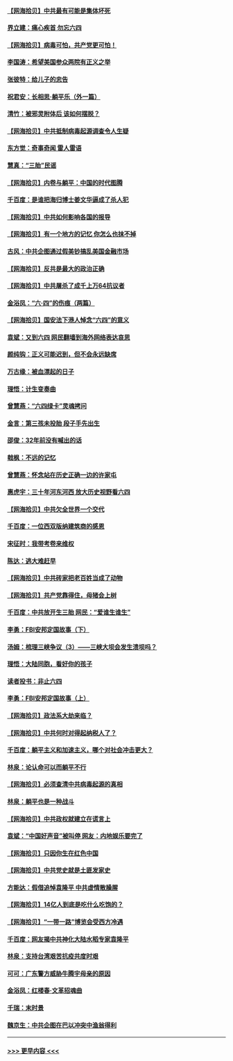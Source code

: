 #### [【网海拾贝】中共最有可能是集体坏死](../pages/nsc993/n13023101.md?t=06152202) 
#### [界立建：痛心疾首 勿忘六四](../pages/nsc993/n13022339.md?t=06152202) 
#### [【网海拾贝】病毒可怕，共产党更可怕！](../pages/nsc993/n13020728.md?t=06152202) 
#### [李国涛：希望美国参众两院有正义之举](../pages/nsc993/n13020674.md?t=06152202) 
#### [张彼特：给儿子的忠告](../pages/nsc993/n13018934.md?t=06152202) 
#### [祝君安：长相思‧躺平乐（外一篇）](../pages/nsc993/n13018923.md?t=06152202) 
#### [清竹：被邪灵附体后 该如何摆脱？](../pages/nsc993/n13018877.md?t=06152202) 
#### [【网海拾贝】中共抵制病毒起源调查令人生疑](../pages/nsc993/n13017785.md?t=06152202) 
#### [东方觉：奇事奇闻 雷人雷语](../pages/nsc993/n13017577.md?t=06152202) 
#### [慧真：“三胎”民谣](../pages/nsc993/n13017394.md?t=06152202) 
#### [【网海拾贝】内卷与躺平：中国的时代图腾](../pages/nsc993/n13016128.md?t=06152202) 
#### [千百度：是谁把海归博士姜文华逼成了杀人犯](../pages/nsc993/n13015218.md?t=06152202) 
#### [【网海拾贝】中共如何影响各国的报导](../pages/nsc993/n13012599.md?t=06152202) 
#### [【网海拾贝】有一个地方的记忆 你怎么也抹不掉](../pages/nsc993/n13009802.md?t=06152202) 
#### [古风：中共企图通过假美钞搞乱美国金融市场](../pages/nsc993/n13009626.md?t=06152202) 
#### [【网海拾贝】反共是最大的政治正确](../pages/nsc993/n13007051.md?t=06152202) 
#### [【网海拾贝】中共屠杀了成千上万64抗议者](../pages/nsc993/n13002713.md?t=06152202) 
#### [金浴凤：“六·四”的伤痕（两篇）](../pages/nsc993/n13001719.md?t=06152202) 
#### [【网海拾贝】国安法下港人悼念“六四”的意义](../pages/nsc993/n13001039.md?t=06152202) 
#### [袁斌：又到六四 网民翻墙到海外网络表达哀思](../pages/nsc993/n13000995.md?t=06152202) 
#### [颜纯钩：正义可能迟到，但不会永远缺席](../pages/nsc993/n13000920.md?t=06152202) 
#### [万古缘：被血漂起的日子](../pages/nsc993/n13000914.md?t=06152202) 
#### [理悟：计生变奏曲](../pages/nsc993/n13000414.md?t=06152202) 
#### [曾慧燕：“六四绿卡”灵魂拷问](../pages/nsc993/n13000277.md?t=06152202) 
#### [金言：第三孩未投胎 段子手先出生](../pages/nsc993/n13000215.md?t=06152202) 
#### [邵俊：32年前没有喊出的话](../pages/nsc993/n13000181.md?t=06152202) 
#### [戟枫：不远的记忆](../pages/nsc993/n13000121.md?t=06152202) 
#### [曾慧燕：怀念站在历史正确一边的许家屯](../pages/nsc993/n13000073.md?t=06152202) 
#### [惠虎宇：三十年河东河西 放大历史视野看六四](../pages/nsc993/n13000018.md?t=06152202) 
#### [【网海拾贝】中共欠全世界一个交代](../pages/nsc993/n12998706.md?t=06152202) 
#### [千百度：一位西双版纳建筑商的感恩](../pages/nsc993/n12998487.md?t=06152202) 
#### [宋征时：我带考卷来维权](../pages/nsc993/n12994088.md?t=06152202) 
#### [陈达：逃大难赶早](../pages/nsc993/n12993569.md?t=06152202) 
#### [【网海拾贝】中共砖家把老百姓当成了动物](../pages/nsc993/n12993483.md?t=06152202) 
#### [【网海拾贝】共产党靠得住，母猪会上树](../pages/nsc993/n12990730.md?t=06152202) 
#### [千百度：中共放开生三胎 网民：“爱谁生谁生”](../pages/nsc993/n12990644.md?t=06152202) 
#### [李勇：FBI安邦定国故事（下）](../pages/nsc993/n12987854.md?t=06152202) 
#### [汤姆：梳理三峡争议（3）——三峡大坝会发生溃坝吗？](../pages/nsc993/n12989806.md?t=06152202) 
#### [理悟：大陆同胞，看好你的孩子](../pages/nsc993/n12989778.md?t=06152202) 
#### [读者投书：非止六四](../pages/nsc993/n12989673.md?t=06152202) 
#### [李勇：FBI安邦定国故事（上）](../pages/nsc993/n12987749.md?t=06152202) 
#### [【网海拾贝】政法系大劫来临？](../pages/nsc993/n12987596.md?t=06152202) 
#### [【网海拾贝】中共何时对得起纳税人了？](../pages/nsc993/n12985578.md?t=06152202) 
#### [千百度：躺平主义和加速主义，哪个对社会冲击更大？](../pages/nsc993/n12985512.md?t=06152202) 
#### [林泉：论认命可以而躺平不行](../pages/nsc993/n12985505.md?t=06152202) 
#### [【网海拾贝】必须查清中共病毒起源的真相](../pages/nsc993/n12984276.md?t=06152202) 
#### [林泉：躺平也是一种战斗](../pages/nsc993/n12984194.md?t=06152202) 
#### [【网海拾贝】中共政权就建立在谎言上](../pages/nsc993/n12981880.md?t=06152202) 
#### [袁斌：“中国好声音”被叫停 网友：内地娱乐要完了](../pages/nsc993/n12981826.md?t=06152202) 
#### [【网海拾贝】只因你生在红色中国](../pages/nsc993/n12979096.md?t=06152202) 
#### [【网海拾贝】中共党史就是土匪发家史](../pages/nsc993/n12976478.md?t=06152202) 
#### [方能达：假借追悼袁隆平 中共虚情散臊腥](../pages/nsc993/n12976396.md?t=06152202) 
#### [【网海拾贝】14亿人到底是吃什么吃饱的？](../pages/nsc993/n12974125.md?t=06152202) 
#### [【网海拾贝】“一带一路”博览会受西方冷遇](../pages/nsc993/n12971787.md?t=06152202) 
#### [千百度：网友揭中共神化大陆水稻专家袁隆平](../pages/nsc993/n12971733.md?t=06152202) 
#### [林泉：支持台湾艰苦抗疫共度时艰](../pages/nsc993/n12971350.md?t=06152202) 
#### [可可：广东警方威胁牛腾宇母亲的原因](../pages/nsc993/n12971100.md?t=06152202) 
#### [金浴凤：红楼春·文革招魂曲](../pages/nsc993/n12970354.md?t=06152202) 
#### [千瑞：末时景](../pages/nsc993/n12970337.md?t=06152202) 
#### [魏京生：中共企图在巴以冲突中渔翁得利](../pages/nsc993/n12970286.md?t=06152202) 

----
#### [ >>> 更早内容 <<< ](../indexes/nsc993-earlier.md)
